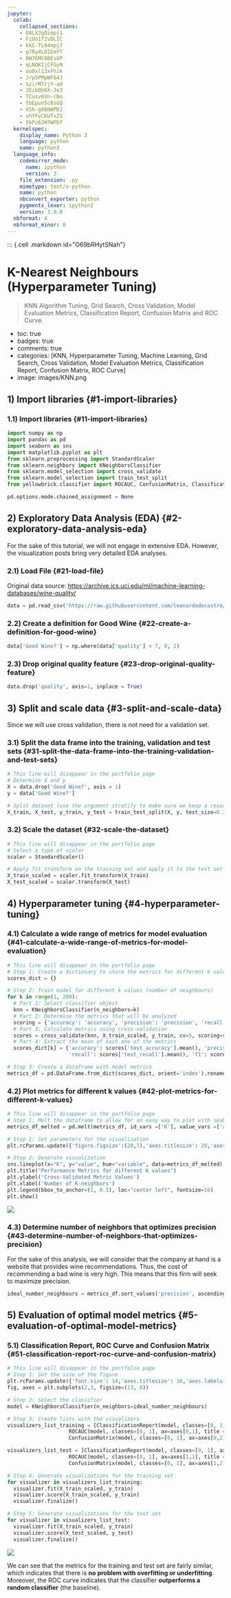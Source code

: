 ```yaml
---
jupyter:
  colab:
    collapsed_sections:
    - OALXJgQimpj1
    - FiUo1T2vDLIC
    - kkC-TL04mpj7
    - p7Ry4LD1EmYT
    - 0W76MC6BEsGP
    - qLNQKIjCFGyN
    - oo0xl13xFhik
    - Jrp5PMpWF64J
    - SzirM7rjY-ad
    - 2EibQb6X-Je3
    - TCusv6Vn-cNo
    - tbEpun5cBsGQ
    - VSh-g86NWPDJ
    - shYFvCKUTxZS
    - 5bPz6JH7WFDf
  kernelspec:
    display_name: Python 3
    language: python
    name: python3
  language_info:
    codemirror_mode:
      name: ipython
      version: 3
    file_extension: .py
    mimetype: text/x-python
    name: python
    nbconvert_exporter: python
    pygments_lexer: ipython3
    version: 3.8.8
  nbformat: 4
  nbformat_minor: 0
---
```


::: {.cell .markdown id="O69bRHytSNah"}
# K-Nearest Neighbours (Hyperparameter Tuning)

> KNN Algorithm Tuning, Grid Search, Cross Validation, Model Evaluation
> Metrics, Classification Report, Confusion Matrix and ROC Curve.

-   toc: true
-   badges: true
-   comments: true
-   categories: \[KNN, Hyperparameter Tuning, Machine Learning, Grid
    Search, Cross Validation, Model Evaluation Metrics, Classification
    Report, Confusion Matrix, ROC Curve\]
-   image: images/KNN.png

## 1) Import libraries {#1-import-libraries}

### 1.1) Import libraries {#11-import-libraries}

``` python
import numpy as np
import pandas as pd
import seaborn as sns
import matplotlib.pyplot as plt
from sklearn.preprocessing import StandardScaler
from sklearn.neighbors import KNeighborsClassifier
from sklearn.model_selection import cross_validate
from sklearn.model_selection import train_test_split
from yellowbrick.classifier import ROCAUC, ConfusionMatrix, ClassificationReport

pd.options.mode.chained_assignment = None
```

## 2) Exploratory Data Analysis (EDA) {#2-exploratory-data-analysis-eda}

For the sake of this tutorial, we will not engage in extensive EDA.
However, the visualization posts bring very detailed EDA analyses.

### 2.1) Load File {#21-load-file}

Original data source:
<https://archive.ics.uci.edu/ml/machine-learning-databases/wine-quality/>

``` python
data = pd.read_csv('https://raw.githubusercontent.com/leonardodecastro/data/main/winequality-white.csv')
```

### 2.2) Create a definition for Good Wine {#22-create-a-definition-for-good-wine}

``` python
data['Good Wine?'] = np.where(data['quality'] < 7, 0, 1)
```

### 2.3) Drop original quality feature {#23-drop-original-quality-feature}

``` python
data.drop('quality', axis=1, inplace = True)
```

## 3) Split and scale data {#3-split-and-scale-data}

Since we will use cross validation, there is not need for a validation
set.

### 3.1) Split the data frame into the training, validation and test sets {#31-split-the-data-frame-into-the-training-validation-and-test-sets}

``` python
# This line will disappear in the portfolio page
# Determine X and y
X = data.drop('Good Wine?', axis = 1)
y = data['Good Wine?']

# Split dataset (use the argument stratify to make sure we keep a reasonable number of both classes in the training and test sets)
X_train, X_test, y_train, y_test = train_test_split(X, y, test_size=0.3, random_state=42, stratify = y)
```

### 3.2) Scale the dataset {#32-scale-the-dataset}

``` python
# This line will disappear in the portfolio page
# Select a type of scaler 
scaler = StandardScaler()

# Apply fit_transform on the training set and apply it to the test set
X_train_scaled = scaler.fit_transform(X_train)
X_test_scaled = scaler.transform(X_test)
```

## 4) Hyperparameter tuning {#4-hyperparameter-tuning}

### 4.1) Calculate a wide range of metrics for model evaluation {#41-calculate-a-wide-range-of-metrics-for-model-evaluation}

``` python
# This line will disappear in the portfolio page
# Step 1: Create a dictionary to store the metrics for different k values
scores_dict = {}

# Step 2: Train model for different k values (number of neighbours)
for k in range(1, 200):
  # Part 1: Select classifier object
  knn = KNeighborsClassifier(n_neighbors=k)
  # Part 2: Determine the metrics that will be analyzed
  scoring = {'accuracy': 'accuracy', 'precision': 'precision', 'recall': 'recall', 'f1': 'f1'}
  # Part 3: Calculate metrics using cross-validation
  scores = cross_validate(knn, X_train_scaled, y_train, cv=5, scoring=scoring)
  # Part 4: Extract the mean of each one of the metrics
  scores_dict[k] = {'accuracy': scores['test_accuracy'].mean(), 'precision': scores['test_precision'].mean(),
                    'recall': scores['test_recall'].mean(), 'f1': scores['test_f1'].mean()}

# Step 3: Create a dataframe with model metrics
metrics_df = pd.DataFrame.from_dict(scores_dict, orient='index').rename_axis('K').reset_index()
```

### 4.2) Plot metrics for different k values {#42-plot-metrics-for-different-k-values}

``` python
# This line will disappear in the portfolio page
# Step 1: Melt the dataframe to allow for an easy way to plot with seaborn
metrics_df_melted = pd.melt(metrics_df, id_vars =['K'], value_vars =['accuracy', 'precision','recall', 'f1'])

# Step 1: Set parameters for the visualization
plt.rcParams.update({'figure.figsize':(20,7),'axes.titlesize': 20,'axes.labelsize': 16,'xtick.labelsize': 14,'ytick.labelsize': 14})

# Step 2: Generate visualization
sns.lineplot(x="K", y="value", hue="variable", data=metrics_df_melted)
plt.title("Performance Metrics for different K values")
plt.ylabel('Cross-Validated Metric Values')
plt.xlabel('Number of K-neighbors')
plt.legend(bbox_to_anchor=(1, 0.5), loc="center left", fontsize=16)
plt.show()
```


![](vertopal_f1140e76f6a24f29a6351a6398fbe608/eeb980b68e633a1b0c497753d2d3aba4f64f35b0.png)



### 4.3) Determine number of neighbors that optimizes precision {#43-determine-number-of-neighbors-that-optimizes-precision}

For the sake of this analysis, we will consider that the company at hand
is a website that provides wine recommendations. Thus, the cost of
recommending a bad wine is very high. This means that this firm will
seek to maximize precision.

``` python
ideal_number_neighbours = metrics_df.sort_values('precision', ascending = False)['K'].to_list()[0]
```

## 5) Evaluation of optimal model metrics {#5-evaluation-of-optimal-model-metrics}

### 5.1) Classification Report, ROC Curve and Confusion Matrix {#51-classification-report-roc-curve-and-confusion-matrix}

``` python
# This line will disappear in the portfolio page
# Step 1: Set the size of the figure
plt.rcParams.update({'font.size': 14,'axes.titlesize': 16,'axes.labelsize': 14,'xtick.labelsize': 14,'ytick.labelsize': 14})
fig, axes = plt.subplots(2,3, figsize=(13, 8))

# Step 2: Select the classifier
model = KNeighborsClassifier(n_neighbors=ideal_number_neighbours)

# Step 3: Create lists with the visualizers
visualizers_list_training = [ClassificationReport(model, classes=[0, 1], ax=axes[0,0], title = "Class. Report (Training set)"),
                    ROCAUC(model, classes=[0, 1], ax=axes[0,1], title = "ROC Curve (Training set)"),
                    ConfusionMatrix(model, classes=[0, 1], ax=axes[0,2], title = "Confusion Matrix (Training set)")]

visualizers_list_test = [ClassificationReport(model, classes=[0, 1], ax=axes[1,0], title = "Class. Report (Test set)"),
                    ROCAUC(model, classes=[0, 1], ax=axes[1,1], title = "ROC Curve (Test set)"),
                    ConfusionMatrix(model, classes=[0, 1], ax=axes[1,2], title = "Confusion Matrix (Test set)")]

# Step 4: Generate visualizations for the training set
for visualizer in visualizers_list_training:
  visualizer.fit(X_train_scaled, y_train)                                # Fit the training data to the visualizer
  visualizer.score(X_train_scaled, y_train)                              # Evaluate the model on the training data
  visualizer.finalize()

# Step 5: Generate visualizations for the test set
for visualizer in visualizers_list_test:
  visualizer.fit(X_train_scaled, y_train)                                # Fit the training data to the visualizer
  visualizer.score(X_test_scaled, y_test)                              # Evaluate the model on the test data
  visualizer.finalize()
```

![](vertopal_f1140e76f6a24f29a6351a6398fbe608/bbc457a9acd03e2d8c06c5297263c153be2e0e02.png)

We can see that the metrics for the training and test set are fairly
similar, which indicates that there is **no problem with overfitting or
underfitting**. Moreover, the ROC curve indicates that the classifier
**outperforms a random classifier** (the baseline).
